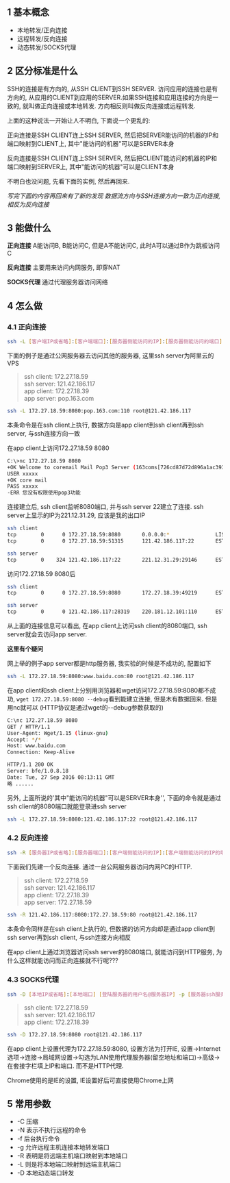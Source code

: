 ## 1 基本概念

- 本地转发/正向连接
- 远程转发/反向连接
- 动态转发/SOCKS代理

## 2 区分标准是什么

SSH的连接是有方向的, 从SSH CLIENT到SSH SERVER. 访问应用的连接也是有方向的, 从应用的CLIENT到应用的SERVER.如果SSH连接和应用连接的方向是一致的, 就叫做正向连接或本地转发. 方向相反则叫做反向连接或远程转发. 

上面的这种说法一开始让人不明白, 下面说一个更乱的:

正向连接是SSH CLIENT连上SSH SERVER, 然后把SERVER能访问的机器的IP和端口映射到CLIENT上, 其中"能访问的机器"可以是SERVER本身

反向连接是SSH CLIENT连上SSH SERVER, 然后把CLIENT能访问的机器的IP和端口映射到SERVER上, 其中"能访问的机器"可以是CLIENT本身

不明白也没问题, 先看下面的实例, 然后再回来.

*写完下面的内容再回来有了新的发现*
*数据流方向与SSH连接方向一致为正向连接, 相反为反向连接*


## 3 能做什么

**正向连接** A能访问B, B能访问C, 但是A不能访问C, 此时A可以通过B作为跳板访问C

**反向连接** 主要用来访问内网服务, 即穿NAT

**SOCKS代理** 通过代理服务器访问网络

## 4 怎么做

### 4.1 正向连接

``` bash
ssh -L [客户端IP或省略]:[客户端端口]:[服务器侧能访问的IP]:[服务器侧能访问的端口] [登陆服务器的用户名@服务器IP] -p [服务器ssh服务端口（默认22）]
```

下面的例子是通过公网服务器去访问其他的服务器, 这里ssh server为阿里云的VPS

> ssh client: 172.27.18.59 <br />
  ssh server: 121.42.186.117 <br />
  app client: 172.27.18.39 <br />
  app server: pop.163.com <br />

``` bash
ssh -L 172.27.18.59:8080:pop.163.com:110 root@121.42.186.117
```

本条命令是在ssh client上执行, 数据方向是app client到ssh client再到ssh server, 与ssh连接方向一致

在app client上访问172.27.18.59 8080

``` bash
C:\>nc 172.27.18.59 8080
+OK Welcome to coremail Mail Pop3 Server (163coms[726cd87d72d896a1ac393507346040fas])
USER xxxxx
+OK core mail
PASS xxxxx
-ERR 您没有权限使用pop3功能
```

连接建立后, ssh client监听8080端口, 并与ssh server 22建立了连接. ssh server上显示的IP为221.12.31.29, 应该是我的出口IP
``` bash
ssh client
tcp        0      0 172.27.18.59:8080       0.0.0.0:*               LISTEN
tcp        0      0 172.27.18.59:51315      121.42.186.117:22       ESTABLISHED

ssh server
tcp        0    324 121.42.186.117:22       221.12.31.29:29146      ESTABLISHED
```

访问172.27.18.59 8080后
``` bash
ssh client
tcp        0      0 172.27.18.59:8080       172.27.18.39:49219      ESTABLISHED

ssh server
tcp        0      0 121.42.186.117:28319    220.181.12.101:110      ESTABLISHED

```
从上面的连接信息可以看出, 在app client上访问ssh client的8080端口, ssh server就会去访问app server. 


**这里有个疑问**

网上举的例子app server都是http服务器, 我实验的时候是不成功的, 配置如下

``` bash
ssh -L 172.27.18.59:8080:www.baidu.com:80 root@121.42.186.117
```

在app client和ssh client上分别用浏览器和wget访问172.27.18.59:8080都不成功, `wget 172.27.18.59:8080 --debug`看到能建立连接, 但是木有数据回来. 但是用nc就可以 (HTTP协议是通过wget的--debug参数获取的)

``` bash
C:\nc 172.27.18.59 8080
GET / HTTP/1.1
User-Agent: Wget/1.15 (linux-gnu)
Accept: */*
Host: www.baidu.com
Connection: Keep-Alive

HTTP/1.1 200 OK
Server: bfe/1.0.8.18
Date: Tue, 27 Sep 2016 08:13:11 GMT
略 ......
```

另外, 上面所说的'其中"能访问的机器"可以是SERVER本身'', 下面的命令就是通过ssh client的8080端口就能登录进ssh server

``` bash
ssh -L 172.27.18.59:8080:121.42.186.117:22 root@121.42.186.117
```

### 4.2 反向连接

``` bash
ssh -R [服务器IP或省略]:[服务器端口]:[客户端侧能访问的IP]:[客户端侧能访问的IP的端口] [登陆服务器的用户名@服务器IP] -p [服务器ssh服务端口（默认22）]
```

下面我们先建一个反向连接. 通过一台公网服务器访问内网PC的HTTP. 

> ssh client: 172.27.18.59 <br />
  ssh server: 121.42.186.117 <br />
  app client: 172.27.18.39 <br />
  app server: 172.27.18.59 <br />

``` bash
ssh -R 121.42.186.117:8080:172.27.18.59:80 root@121.42.186.117
```

本条命令同样是在ssh client上执行的, 但数据的访问方向却是通过app client到ssh server再到ssh client, 与ssh连接方向相反

在app client上通过浏览器访问ssh server的8080端口, 就能访问到HTTP服务, 为什么这样就能访问而正向连接就不行呢???

### 4.3 SOCKS代理

``` bash
ssh -D [本地IP或省略]:[本地端口] [登陆服务器的用户名@服务器IP] -p [服务器ssh服务端口（默认22）]
```

> ssh client: 172.27.18.59 <br />
  ssh server: 121.42.186.117 <br />
  app client: 172.27.18.39 <br />

``` bash
ssh -D 172.27.18.59:8080 root@121.42.186.117
```

在app client上设置代理为172.27.18.59:8080, 设置方法为打开IE, 设置->Internet选项->连接->局域网设置->勾选为LAN使用代理服务器(留空地址和端口)->高级->在套接字栏填上IP和端口. 而不是HTTP代理.

Chrome使用的是IE的设置, IE设置好后可直接使用Chrome上网

## 5 常用参数
- -C 压缩
- -N 表示不执行远程的命令
- -f 后台执行命令
- -g 允许远程主机连接本地转发端口
- -R 表明是将远端主机端口映射到本地端口
- -L 则是将本地端口映射到远端主机端口
- -D 本地动态端口转发



